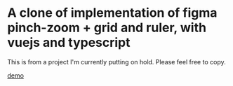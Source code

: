 # A clone of implementation of figma pinch-zoom + grid and ruler, with vuejs and typescript

This is from a project I'm currently putting on hold. Please feel free to copy.

[demo](figma-ruler-grid-pinch-zoom-byx00npyc-khairulhaaziq.vercel.app)
